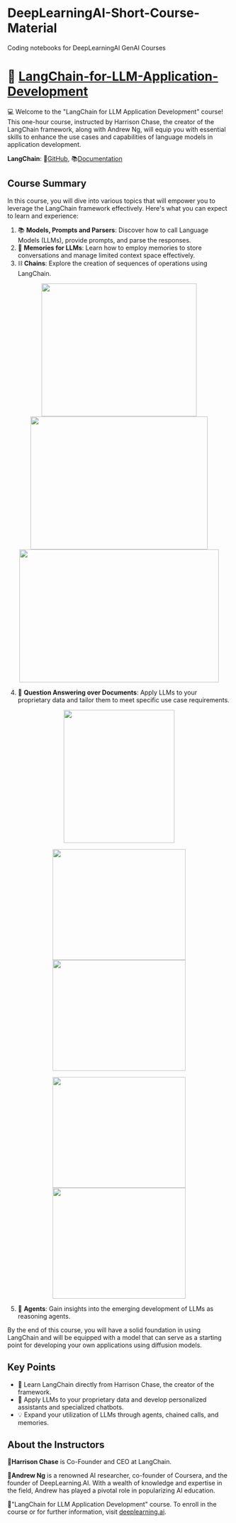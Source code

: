 # DeepLearningAI-Short-Course-Material
Coding notebooks for DeepLearningAI GenAI Courses
# 🚀 [LangChain-for-LLM-Application-Development](https://www.deeplearning.ai/short-courses/langchain-for-llm-application-development/)

💻 Welcome to the "LangChain for LLM Application Development" course! This one-hour course, instructed by Harrison Chase, the creator of the LangChain framework, along with Andrew Ng, will equip you with essential skills to enhance the use cases and capabilities of language models in application development.

**LangChain**:  🔗[GitHub](https://github.com/hwchase17/langchain), 📚[Documentation](https://python.langchain.com/en/latest/index.html)

## Course Summary
In this course, you will dive into various topics that will empower you to leverage the LangChain framework effectively. Here's what you can expect to learn and experience:

1. 📚 **Models, Prompts and Parsers**: Discover how to call Language Models (LLMs), provide prompts, and parse the responses.
2. 🧠 **Memories for LLMs**: Learn how to employ memories to store conversations and manage limited context space effectively.
3. ⛓️ **Chains**: Explore the creation of sequences of operations using LangChain.

<p align="center">
<img src="images/SimpleSequentialChain.png" width="350" height="300"> 
<img src="images/SequentialChain.png" width="400" height="300">
<img align="centre" src="images/Router_Chain.png" width="450" height="300">
</p>

4. 📄 **Question Answering over Documents**: Apply LLMs to your proprietary data and tailor them to meet specific use case requirements.

<p align="center">
<img src="images/embeddings.png" width="250" height="300"> 
</p>

<p align="center">
<img src="images/vector_database_1.png" width="300" height="250">
<img align="centre" src="images/vector_database_2.png" width="300" height="250">
</p>

<p align="center">
<img src="images/stuffmethod.png" width="300" height="250">
<img align="centre" src="images/additionalmethods.png" width="300" height="250">
</p>

5. 👥 **Agents**: Gain insights into the emerging development of LLMs as reasoning agents.

By the end of this course, you will have a solid foundation in using LangChain and will be equipped with a model that can serve as a starting point for developing your own applications using diffusion models.

## Key Points
- 🔑 Learn LangChain directly from Harrison Chase, the creator of the framework.
- 🤖 Apply LLMs to your proprietary data and develop personalized assistants and specialized chatbots.
- 💡 Expand your utilization of LLMs through agents, chained calls, and memories.

## About the Instructors
🌟**Harrison Chase** is Co-Founder and CEO at LangChain.

🌟**Andrew Ng** is a renowned AI researcher, co-founder of Coursera, and the founder of DeepLearning.AI. With a wealth of knowledge and expertise in the field, Andrew has played a pivotal role in popularizing AI education.

🔗"LangChain for LLM Application Development" course. To enroll in the course or for further information, visit [deeplearning.ai](https://www.deeplearning.ai/).